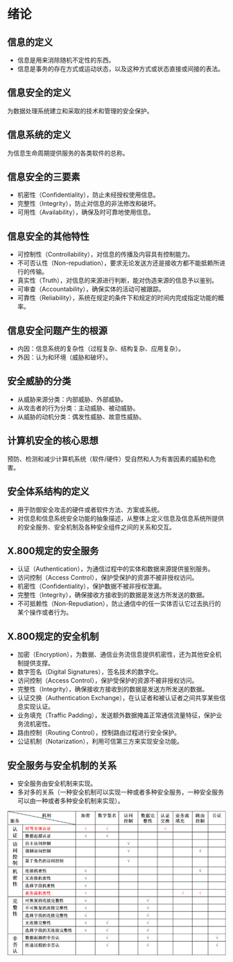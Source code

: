 # 绪论
## 信息的定义
- 信息是用来消除随机不定性的东西。
- 信息是事务的存在方式或运动状态，以及这种方式或状态直接或间接的表法。
## 信息安全的定义
为数据处理系统建立和采取的技术和管理的安全保护。
## 信息系统的定义
为信息生命周期提供服务的各类软件的总称。
## 信息安全的三要素
- 机密性（Confidentiality），防止未经授权使用信息。
- 完整性（Integrity），防止对信息的非法修改和破坏。
- 可用性（Availability），确保及时可靠地使用信息。
## 信息安全的其他特性
- 可控制性（Controllability），对信息的传播及内容具有控制能力。
- 不可否认性（Non-repudiation），要求无论发送方还是接收方都不能抵赖所进行的传输。
- 真实性（Truth），对信息的来源进行判断，能对伪造来源的信息予以鉴别。
- 可审查（Accountability），确保实体的活动可被跟踪。
- 可靠性（Reliability），系统在规定的条件下和规定的时间内完成指定功能的概率。
## 信息安全问题产生的根源
- 内因：信息系统的复杂性（过程复杂、结构复杂、应用复杂）。
- 外因：认为和环境（威胁和破坏）。
## 安全威胁的分类
- 从威胁来源分类：内部威胁、外部威胁。
- 从攻击者的行为分类：主动威胁、被动威胁。
- 从威胁的动机分类：偶发性威胁、故意性威胁。
## 计算机安全的核心思想
预防、检测和减少计算机系统（软件/硬件）受自然和人为有害因素的威胁和危害。
## 安全体系结构的定义
- 用于防御安全攻击的硬件或者软件方法、方案或系统。
- 对信息和信息系统安全功能的抽象描述，从整体上定义信息及信息系统所提供的安全服务、安全机制及各种安全组件之间的关系和交互。
## X.800规定的安全服务
- 认证（Authentication），为通信过程中的实体和数据来源提供鉴别服务。
- 访问控制（Access Control），保护受保护的资源不被非授权访问。
- 机密性（Confidentiality），保护数据不被非授权泄漏。
- 完整性（Integrity），确保接收方接收到的数据是发送方所发送的数据。
- 不可抵赖性（Non-Repudiation），防止通信中的任一实体否认它过去执行的某个操作或者行为。
## X.800规定的安全机制
- 加密（Encryption），为数据、通信业务流信息提供机密性，还为其他安全机制提供支撑。
- 数字签名（Digital Signatures），签名技术的数字化。
- 访问控制（Access Control），保护受保护的资源不被非授权访问。
- 完整性（Integrity），确保接收方接收到的数据是发送方所发送的数据。
- 认证交换（Authentication Exchange），在认证者和被认证者之间共享某些信息实现认证。
- 业务填充（Traffic Padding），发送额外数据掩盖正常通信流量特征，保护业务流机密性。
- 路由控制（Routing Control），控制路由过程进行安全保护。
- 公证机制（Notarization），利用可信第三方来实现安全功能。
## 安全服务与安全机制的关系
- 安全服务由安全机制来实现。
- 多对多的关系（一种安全机制可以实现一种或者多种安全服务，一种安全服务可以由一种或者多种安全机制来实现）。
<center><img src="./images/0.0.png" /></center>
